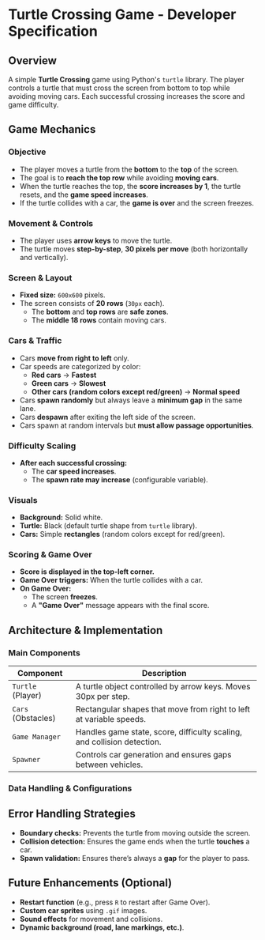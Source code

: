 # Turtle Crossing Game - Developer Specification

## Overview
A simple **Turtle Crossing** game using Python's `turtle` library. The player controls a turtle that must cross the screen from bottom to top while avoiding moving cars. Each successful crossing increases the score and game difficulty.

## Game Mechanics

### Objective
- The player moves a turtle from the **bottom** to the **top** of the screen.  
- The goal is to **reach the top row** while avoiding **moving cars**.  
- When the turtle reaches the top, the **score increases by 1**, the turtle resets, and the **game speed increases**.  
- If the turtle collides with a car, the **game is over** and the screen freezes.

### Movement & Controls
- The player uses **arrow keys** to move the turtle.
- The turtle moves **step-by-step**, **30 pixels per move** (both horizontally and vertically).

### Screen & Layout
- **Fixed size:** `600x600` pixels.
- The screen consists of **20 rows** (`30px` each).
  - The **bottom** and **top rows** are **safe zones**.
  - The **middle 18 rows** contain moving cars.

### Cars & Traffic
- Cars **move from right to left** only.
- Car speeds are categorized by color:
  - **Red cars** → **Fastest**
  - **Green cars** → **Slowest**
  - **Other cars (random colors except red/green)** → **Normal speed**
- Cars **spawn randomly** but always leave a **minimum gap** in the same lane.
- Cars **despawn** after exiting the left side of the screen.
- Cars spawn at random intervals but **must allow passage opportunities**.  

### Difficulty Scaling
- **After each successful crossing:**
  - The **car speed increases**.
  - The **spawn rate may increase** (configurable variable).

### Visuals
- **Background:** Solid white.
- **Turtle:** Black (default turtle shape from `turtle` library).
- **Cars:** Simple **rectangles** (random colors except for red/green).

### Scoring & Game Over
- **Score is displayed in the top-left corner.**
- **Game Over triggers:** When the turtle collides with a car.
- **On Game Over:**
  - The screen **freezes**.
  - A **"Game Over"** message appears with the final score.

## Architecture & Implementation

### Main Components
| Component       | Description |
|----------------|-------------|
| `Turtle` (Player) | A turtle object controlled by arrow keys. Moves 30px per step. |
| `Cars` (Obstacles) | Rectangular shapes that move from right to left at variable speeds. |
| `Game Manager` | Handles game state, score, difficulty scaling, and collision detection. |
| `Spawner` | Controls car generation and ensures gaps between vehicles. |

### Data Handling & Configurations  

## Error Handling Strategies
- **Boundary checks:** Prevents the turtle from moving outside the screen.  
- **Collision detection:** Ensures the game ends when the turtle **touches** a car.  
- **Spawn validation:** Ensures there’s always a **gap** for the player to pass.  

## Future Enhancements (Optional)
- **Restart function** (e.g., press `R` to restart after Game Over).
- **Custom car sprites** using `.gif` images.
- **Sound effects** for movement and collisions.
- **Dynamic background (road, lane markings, etc.)**.